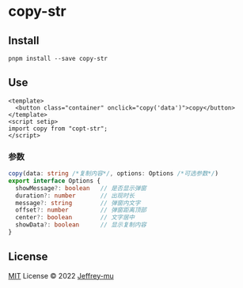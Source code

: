 # copy-str
## Install
```shell
pnpm install --save copy-str
```

## Use

```vue
<template>
  <button class="container" onclick="copy('data')">copy</button>
</template>
<script setip>
import copy from "copt-str";
</script>

```
### 参数

```ts
copy(data: string /*复制内容*/, options: Options /*可选参数*/)
export interface Options {
  showMessage?: boolean   // 是否显示弹窗
  duration?: number       // 出现时长
  message?: string        // 弹窗内文字
  offset?: number         // 弹窗距离顶部
  center?: boolean        // 文字居中
  showData?: boolean      // 显示复制内容
}
```
## License

[MIT](./LICENSE) License © 2022 [Jeffrey-mu](https://github.com/Jeffrey-mu)
